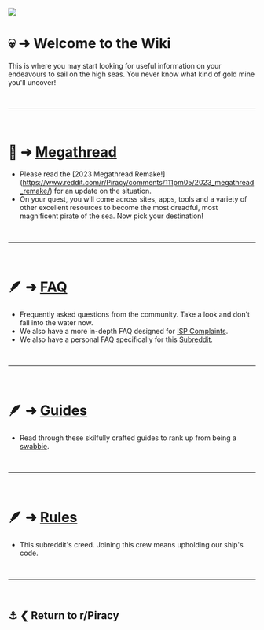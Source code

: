![](%%wiki%%)

# 💀 ➜ Welcome to the **Wiki**
This is where you may start looking for useful information on your endeavours to sail on the high seas. You never know what kind of gold mine you'll uncover!

&nbsp;

---

&nbsp;

# 📜 ➜ [**Megathread**](https://www.reddit.com/r/Piracy/wiki/megathread/)
- Please read the [2023 Megathread Remake!] (https://www.reddit.com/r/Piracy/comments/111pm05/2023_megathread_remake/) for an update on the situation.
- On your quest, you will come across sites, apps, tools and a variety of other excellent resources to become the most dreadful, most magnificent pirate of the sea. Now pick your destination!

&nbsp;

---

&nbsp;

# 🪶 ➜ [**FAQ**](https://www.reddit.com/r/piracy/wiki/faq/)
- Frequently asked questions from the community. Take a look and don't fall into the water now. 
- We also have a more in-depth FAQ designed for [ISP Complaints](https://www.reddit.com/r/Piracy/wiki/faq/isp_complaints/).
- We also have a personal FAQ specifically for this [Subreddit](https://www.reddit.com/r/Piracy/wiki/subfaq/).

&nbsp;

---

&nbsp;

# 🪶 ➜ [**Guides**](https://www.reddit.com/r/piracy/wiki/guides/)
- Read through these skilfully crafted guides to rank up from being a [swabbie](https://www.google.com/search?q=define+swabbie+pirate).

&nbsp;

---

&nbsp;

# 🪶 ➜ [**Rules**](https://www.reddit.com/r/Piracy/wiki/piracy_rules/)
- This subreddit's creed. Joining this crew means upholding our ship's code.

&nbsp;

---

&nbsp;

⚓ ❮ Return to **r/Piracy**
---